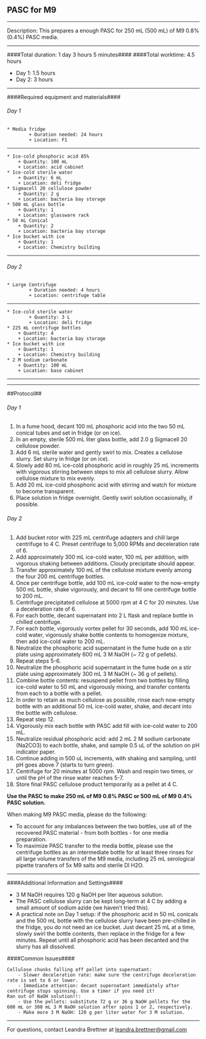 PASC for M9
--------------
- - - - - - - - - - - - - - - - - - - - - - - - - - - - - - - - - - - - - - - - - - - -
Description: This prepares a enough PASC for 250 mL (500 mL) of M9 0.8% (0.4%) PASC media.

- - - - - - - - - - - - - - - - - - - - - - - - - - - - - - - - - - - - - - - - - - - -
####Total duration: 1 day 3 hours 5 minutes####
####Total worktime: 4.5 hours

  - Day 1: 1.5 hours
  - Day 2: 3 hours
    
- - - - - - - - - - - - - - - - - - - - - - - - - - - - - - - - - - - - - - - - - - - -

####Required equipment and materials####

###### Day 1

	* Media fridge
			+ Duration needed: 24 hours
			+ Location: F1

------

	* Ice-cold phosphoric acid 85%
		+ Quantity: 100 mL
		+ Location: acid cabinet
	* Ice-cold sterile water
		+ Quantity: 6 mL
		+ Location: deli fridge
	* Sigmacell 20 cellulose powder
		+ Quantity: 2 g
		+ Location: bacteria bay storage
	* 500 mL glass bottle
		+ Quantity: 1
		+ Location: glassware rack
	* 50 mL Conical
		+ Quantity: 2
		+ Location: bacteria bay storage
	* Ice bucket with ice
		+ Quantity: 1
		+ Location: Chemistry building

- - - - - - - - - - - - - - - - - - - - - - - - - - - - - - - - - - - - - - - - - - - - 


###### Day 2

	* Large Centrifuge
			+ Duration needed: 4 hours
			+ Location: centrifuge table
------

	* Ice-cold sterile water
			+ Quantity: 3 L
			+ Location: deli fridge
	* 225 mL centrifuge bottles
		+ Quantity: 4
		+ Location: bacteria bay storage
	* Ice bucket with ice
		+ Quantity: 1
		+ Location: Chemistry building
	* 2 M sodium carbonate
		+ Quantity: 100 mL
		+ Location: base cabinet


------

- - - - - - - - - - - - - - - - - - - - - - - - - - - - - - - - - - - - - - - - - - - - 

##Protocol##

###### Day 1

1. In a fume hood, decant 100 mL phosphoric acid into the two 50 mL conical tubes and set in fridge (or on ice).
2. In an empty, sterile 500 mL liter glass bottle, add 2.0 g Sigmacell 20 cellulose powder.
3. Add 6 mL sterile water and gently swirl to mix. Creates a cellulose slurry. Set slurry in fridge (or on ice).
4. Slowly add 80 mL ice-cold phosphoric acid in roughly 25 mL increments with vigorous stirring between steps to mix all cellulose slurry. Allow cellulose mixture to mix evenly.
5. Add 20 mL ice-cold phosphoric acid with stirring and watch for mixture to become transparent.
6. Place solution in fridge overnight. Gently swirl solution occasionally, if possible.

###### Day 2

1. Add bucket rotor with 225 mL centrifuge adapters and chill large centrifuge to 4 C. Preset centrifuge to 5,000 RPMs and deceleration rate of 6.
2. Add approximately 300 mL ice-cold water, 100 mL per addition, with vigorous shaking between additions. Cloudy precipitate should appear.
3. Transfer approximately 100 mL of the cellulose mixture evenly among the four 200 mL centrifuge bottles.
4. Once per centrifuge bottle, add 100 mL ice-cold water to the now-empty 500 mL bottle, shake vigorously, and decant to fill one centrifuge bottle to 200 mL.
5. Centrifuge precipitated cellulose at 5000 rpm at 4 C for 20 minutes. Use a deceleration rate of 6.
6. For each bottle, decant supernatant into 2 L flask and replace bottle in chilled centrifuge.
7. For each bottle, vigorously vortex pellet for 30 seconds, add 100 mL ice-cold water, vigorously shake bottle contents to homogenize mixture, then add ice-cold water to 200 mL.
8. Neutralize the phosphoric acid supernatant in the fume hude on a stir plate using approximately 600 mL 3 M NaOH (~ 72 g of pellets).
9. Repeat steps 5-6.
10. Neutralize the phosphoric acid supernatant in the fume hude on a stir plate using approximately 300 mL 3 M NaOH (~ 36 g of pellets).
11. Combine bottle contents: resuspend pellet from two bottles by filling ice-cold water to 50 mL and vigorously mixing, and transfer contents from each to a bottle with a pellet.
12. In order to retain as much cellulose as possible, rinse each now-empty bottle with an additional 50 mL ice-cold water, shake, and decant into the bottle with cellulose. 
13. Repeat step 12.
14. Vigorously mix each bottle with PASC add fill with ice-cold water to 200 mL.
15. Neutralize residual phosphoric acid: add 2 mL 2 M sodium carbonate (Na2CO3) to each bottle, shake, and sample 0.5 uL of the solution on pH indicator paper. 
16. Continue adding in 500 uL increments, with shaking and sampling, until pH goes above 7 (starts to turn green).
13. Centrifuge for 20 minutes at 5000 rpm. Wash and respin two times, or until the pH of the rinse water reaches 5-7.
14. Store final PASC cellulose product temporarily as a pellet at 4 C. 

**Use the PASC to make 250 mL of M9 0.8% PASC or 500 mL of M9 0.4% PASC solution.**

When making M9 PASC media, please do the following:
* To account for any imbalances between the two bottles, use all of the recovered PASC material - from both bottles - for one media preparation.
* To maximize PASC transfer to the media bottle, please use the centrifuge bottles as an intermediate bottle for at least three rinses for all large volume transfers of the M9 media, including 25 mL serological pipette transfers of 5x M9 salts and sterile DI H2O.

- - - - - - - - - - - - - - - - - - - - - - - - - - - - - - - - - - - - - - - - - - - - 
    
    
####Additional Information and Settings####

* 3 M NaOH requires 120 g NaOH per liter aqueous solution.
* The PASC cellulose slurry can be kept long-term at 4 C by adding a small amount of sodium azide (we haven’t tried this).
* A practical note on Day 1 setup: if the phosphoric acid in 50 mL conicals and the 500 mL bottle with the cellulose slurry have been pre-chilled in the fridge, you do not need an ice bucket. Just decant 25 mL at a time, slowly swirl the bottle contents, then replace in the fridge for a few minutes. Repeat until all phosphoric acid has been decanted and the slurry has all dissolved.


####Common Issues####

    Cellulose chunks falling off pellet into supernatant:
        - Slower deceleration rate: make sure the centrifuge deceleration rate is set to 6 or lower.
        - Immediate attention: decant supernatant immediately after centrifuge stops spinning. Use a timer if you need it!
    Ran out of NaOH solution!!:
        - Use the pellets: substitute 72 g or 36 g NaOH pellets for the 600 mL or 300 mL 3 M NaOH solution after spins 1 or 2, respectively.
        - Make more 3 M NaOH: 120 g per liter water for 3 M solution.
- - - - - - - - - - - - - - - - - - - - - - - - - - - - - - - - - - - - - - - - - - - - 
       
For questions, contact Leandra Brettner at leandra.brettner@gmail.com    


